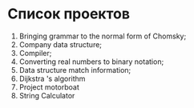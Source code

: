 # Список проектов
1. Bringing grammar to the normal form of Chomsky; 
2. Company data structure;
3. Compiler;
4. Converting real numbers to binary notation;
5. Data structure match information;
6. Dijkstra 's algorithm
7. Project motorboat
8. String Calculator
 